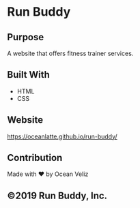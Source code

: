 # Run Buddy

## Purpose
A website that offers fitness trainer services.

## Built With
* HTML
* CSS

## Website
https://oceanlatte.github.io/run-buddy/

## Contribution
Made with ❤️ by Ocean Veliz

## ©️2019 Run Buddy, Inc.
